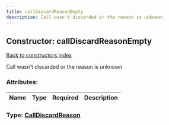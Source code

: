 ```yaml
---
title: callDiscardReasonEmpty
description: Call wasn't discarded or the reason is unknown
---
```

## Constructor: callDiscardReasonEmpty  
[Back to constructors index](index.md)



Call wasn't discarded or the reason is unknown

### Attributes:

| Name     |    Type       | Required | Description |
|----------|---------------|----------|-------------|



### Type: [CallDiscardReason](../types/CallDiscardReason.md)


